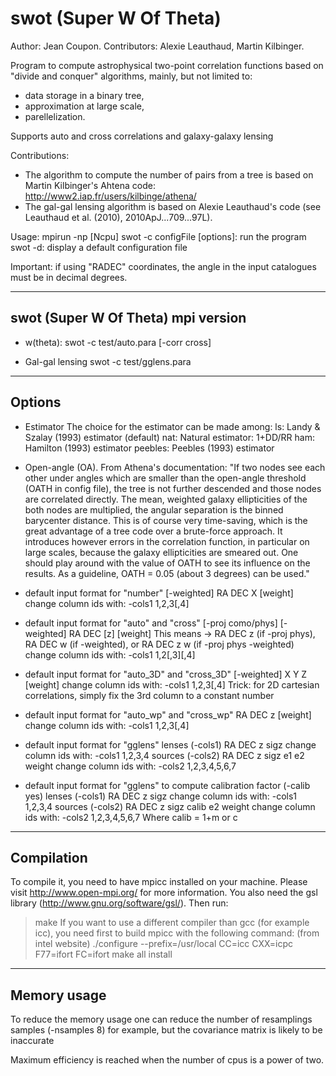# swot (Super W Of Theta)

Author: Jean Coupon.
Contributors:  Alexie Leauthaud, Martin Kilbinger.

Program to compute astrophysical two-point correlation functions based on  "divide and conquer" algorithms, mainly, but not limited to:
- data storage in a binary tree,
- approximation at large scale,
- parellelization.

Supports auto and cross correlations and galaxy-galaxy lensing

Contributions:
- The algorithm to compute the number of pairs from a tree is 
based on Martin Kilbinger's Ahtena code:
http://www2.iap.fr/users/kilbinge/athena/
- The gal-gal lensing algorithm is based on
Alexie Leauthaud's code
(see  Leauthaud et al. (2010),  2010ApJ...709...97L).

Usage:  mpirun -np [Ncpu] swot -c configFile [options]: run the program
        swot -d: display a default configuration file

Important: if using "RADEC" coordinates, the angle
in the input catalogues must be in decimal degrees.

-------------------------------------------------------------------------
swot (Super W Of Theta)  mpi version                                     
-------------------------------------------------------------------------

* w(theta):
swot -c test/auto.para [-corr cross]

* Gal-gal lensing
swot -c test/gglens.para

-------------------------------------------------------------------------
Options
-------------------------------------------------------------------------

* Estimator
The choice for the estimator can be made among:
ls: Landy & Szalay (1993) estimator (default)
nat: Natural estimator: 1+DD/RR
ham: Hamilton (1993) estimator
peebles: Peebles (1993) estimator

* Open-angle (OA). From Athena's documentation:
"If two nodes see each other under angles which are smaller than the open-angle
threshold (OATH in config file), the tree is not further descended and those
nodes are correlated directly. The mean, weighted galaxy ellipticities of the
both nodes are multiplied, the angular separation is the binned barycenter
distance.  This is of course very time-saving, which is the great advantage of a
tree code over a brute-force approach. It introduces however errors in the
correlation function, in particular on large scales, because the galaxy
ellipticities are smeared out. One should play around with the value of OATH to
see its influence on the results. As a guideline, OATH = 0.05 (about 3 degrees)
can be used."

* default input format for "number" [-weighted]
RA DEC X [weight]
change column ids with: -cols1 1,2,3[,4]

* default input format for "auto" and "cross" [-proj como/phys] [-weighted]
RA DEC [z] [weight]
This means -> RA DEC z (if -proj phys), RA DEC w (if -weighted), 
or  RA DEC z w (if -proj phys -weighted) 
change column ids with: -cols1 1,2[,3][,4]

* default input format for "auto_3D" and "cross_3D" [-weighted]
X Y Z [weight]
change column ids with: -cols1 1,2,3[,4]
Trick: for 2D cartesian correlations, simply fix the 3rd column
to a constant number

* default input format for "auto_wp" and "cross_wp"
RA DEC z [weight]
change column ids with: -cols1 1,2,3[,4]

* default input format for "gglens"
lenses (-cols1) RA DEC z sigz
change column ids with: -cols1 1,2,3,4
sources (-cols2) RA DEC z sigz e1 e2 weight
change column ids with: -cols2 1,2,3,4,5,6,7

* default input format for "gglens" to compute calibration factor (-calib yes)
lenses (-cols1) RA DEC z sigz
change column ids with: -cols1 1,2,3,4
sources (-cols2) RA DEC z sigz calib e2 weight
change column ids with: -cols2 1,2,3,4,5,6,7
Where calib = 1+m or c

-------------------------------------------------------------------------
Compilation
-------------------------------------------------------------------------

To compile it, you need to have mpicc installed on your 
machine. Please visit http://www.open-mpi.org/ for more 
information. You also need the gsl library
(http://www.gnu.org/software/gsl/). Then run:
> make
If you want to use a different compiler than gcc (for example icc),
you need first to build mpicc with the following command:
(from intel website)
> ./configure --prefix=/usr/local CC=icc CXX=icpc F77=ifort FC=ifort
> make all install

-------------------------------------------------------------------------
Memory usage
-------------------------------------------------------------------------

To reduce the memory usage one can reduce the number of resamplings samples 
(-nsamples 8) for example, but the covariance matrix is likely to be 
inaccurate

Maximum efficiency is reached when the number of cpus is a power of two.


